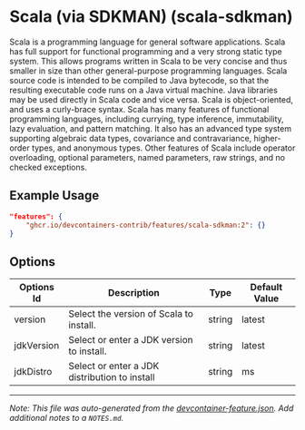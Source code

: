 

# Scala (via SDKMAN) (scala-sdkman)

Scala is a programming language for general software applications. Scala has
full support for functional programming and a very strong static type system.
This allows programs written in Scala to be very concise and thus smaller in
size than other general-purpose programming languages. Scala source code is
intended to be compiled to Java bytecode, so that the resulting executable code
runs on a Java virtual machine. Java libraries may be used directly in Scala
code and vice versa. Scala is object-oriented, and uses a curly-brace syntax.
Scala has many features of functional programming languages, including currying,
type inference, immutability, lazy evaluation, and pattern matching. It also has
an advanced type system supporting algebraic data types, covariance and
contravariance, higher-order types, and anonymous types. Other features of Scala
include operator overloading, optional parameters, named parameters, raw
strings, and no checked exceptions.

## Example Usage

```json
"features": {
    "ghcr.io/devcontainers-contrib/features/scala-sdkman:2": {}
}
```

## Options

| Options Id | Description | Type | Default Value |
|-----|-----|-----|-----|
| version | Select the version of Scala to install. | string | latest |
| jdkVersion | Select or enter a JDK version to install. | string | latest |
| jdkDistro | Select or enter a JDK distribution to install | string | ms |



---

_Note: This file was auto-generated from the [devcontainer-feature.json](https://github.com/devcontainers-contrib/features/blob/main/src/scala-sdkman/devcontainer-feature.json).  Add additional notes to a `NOTES.md`._
